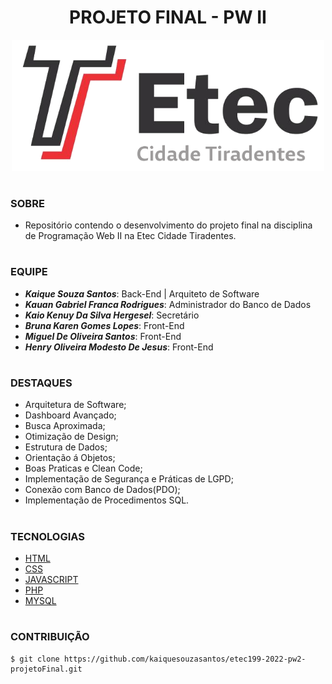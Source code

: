 <h1 align=center>PROJETO FINAL - PW II</h1>

<p align="center">
  <img src="etec.png" width="500">
</p>

#
### SOBRE

- Repositório contendo o desenvolvimento do projeto final na disciplina de Programação Web II na Etec Cidade Tiradentes.
  
#
### EQUIPE
- <b>*Kaique Souza Santos*</b>: Back-End | Arquiteto de Software
- <b>*Kauan Gabriel Franca Rodrigues*</b>: Administrador do Banco de Dados
- <b>*Kaio Kenuy Da Silva Hergesel*</b>: Secretário
- <b>*Bruna Karen Gomes Lopes*</b>: Front-End
- <b>*Miguel De Oliveira Santos*</b>: Front-End
- <b>*Henry Oliveira Modesto De Jesus*</b>: Front-End

#
### DESTAQUES
- Arquitetura de Software;
- Dashboard Avançado;
- Busca Aproximada;
- Otimização de Design;
- Estrutura de Dados;
- Orientação á Objetos;
- Boas Praticas e Clean Code;
- Implementação de Segurança e Práticas de LGPD;
- Conexão com Banco de Dados(PDO);
- Implementação de Procedimentos SQL.

#
### TECNOLOGIAS
- [HTML]()
- [CSS]()
- [JAVASCRIPT]()
- [PHP](https://www.php.net/docs.php)
- [MYSQL](https://dev.mysql.com/doc)

#
### CONTRIBUIÇÃO

```
$ git clone https://github.com/kaiquesouzasantos/etec199-2022-pw2-projetoFinal.git 
```
